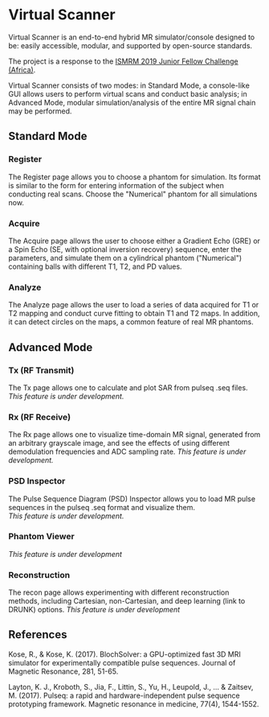 # Virtual Scanner
Virtual Scanner is an end-to-end hybrid MR simulator/console designed to be:
easily accessible, modular, and supported by open-source standards. 

The project is a response to the [ISMRM 2019 Junior Fellow Challenge (Africa)](https://www.ismrm.org/2019-junior-fellow-challenge/africa/).

Virtual Scanner consists of two modes: in Standard Mode, a console-like GUI allows users to perform virtual scans and conduct basic analysis; in Advanced Mode, modular simulation/analysis of the entire MR signal chain may be performed.  

## Standard Mode
### Register
The Register page allows you to choose a phantom for simulation. Its format is similar to the form for entering information of the subject when conducting real scans. Choose the "Numerical" phantom for all simulations now. 

### Acquire
The Acquire page allows the user to choose either a Gradient Echo (GRE) or a Spin Echo (SE, with optional inversion recovery) sequence, enter the parameters, and simulate them on a cylindrical phantom ("Numerical") containing balls with different T1, T2, and PD values. 

### Analyze
The Analyze page allows the user to load a series of data acquired for T1 or T2 mapping and conduct curve fitting to obtain T1 and T2 maps. In addition, it can detect circles on the maps, a common feature of real MR phantoms.

## Advanced Mode
### Tx (RF Transmit)
The Tx page allows one to calculate and plot SAR from pulseq .seq files.
*This feature is under development.*

### Rx (RF Receive)
The Rx page allows one to visualize time-domain MR signal, generated from an arbitrary grayscale image, and see the effects of using different demodulation frequencies and ADC sampling rate.
*This feature is under development.*

### PSD Inspector
The Pulse Sequence Diagram (PSD) Inspector allows you to load MR pulse sequences in the pulseq .seq format and visualize them.  
*This feature is under development.*

### Phantom Viewer
*This feature is under development*

### Reconstruction
The recon page allows experimenting with different reconstruction methods, including Cartesian, non-Cartesian, and deep learning (link to DRUNK) options.
*This feature is under development*

## References

Kose, R., & Kose, K. (2017). BlochSolver: a GPU-optimized fast 3D MRI simulator for experimentally compatible pulse sequences. Journal of Magnetic Resonance, 281, 51-65.

Layton, K. J., Kroboth, S., Jia, F., Littin, S., Yu, H., Leupold, J., ... & Zaitsev, M. (2017). Pulseq: a rapid and hardware-independent pulse sequence prototyping framework. Magnetic resonance in medicine, 77(4), 1544-1552.
